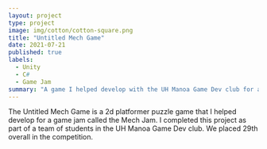```yaml
---
layout: project
type: project
image: img/cotton/cotton-square.png
title: "Untitled Mech Game"
date: 2021-07-21
published: true
labels:
  - Unity
  - C#
  - Game Jam
summary: "A game I helped develop with the UH Manoa Game Dev club for a game jam."
---
```


The Untitled Mech Game is a 2d platformer puzzle game that I helped develop for a game jam called the Mech Jam. I completed this project as part of a team of students in the UH Manoa Game Dev club. We placed 29th overall in the competition.
